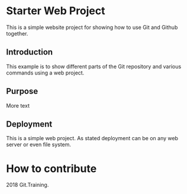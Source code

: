# Starter Web Project

This is a simple website project for showing how to 
use Git and Github together.

## Introduction 

This example is to show different parts
of the Git repository and various commands
using a web project.

## Purpose

More text

## Deployment

This is a simple web project. As stated deployment
can be on any web server or even
file system.

# How to contribute

2018 Git.Training.